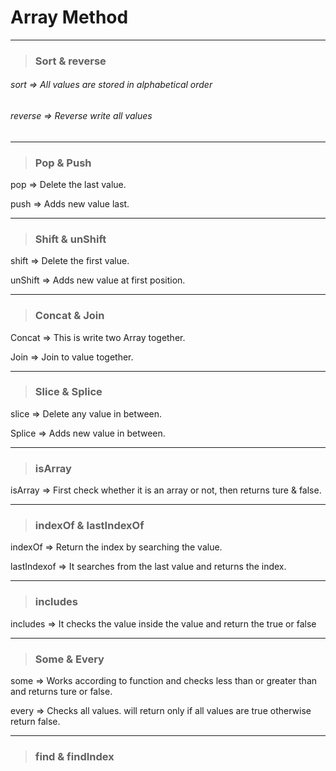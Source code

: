 # Array Method

----

> ### Sort & reverse

###### sort => All values are stored in alphabetical order

###### reverse => Reverse write all values

---

> ### Pop & Push

pop => Delete the last value.

push => Adds new value last.

---

> ### Shift & unShift

shift => Delete the first value.

unShift => Adds new value at first position.

---

>### Concat & Join

Concat => This is write two Array together.

Join => Join to value together.

---

>### Slice & Splice

slice =>  Delete any value in between.

Splice => Adds new value in between.

---

>### isArray

isArray => First check whether it is an array or not, then returns ture & false.

---

> ### indexOf & lastIndexOf

indexOf => Return the index by searching the value.

lastIndexof => It searches from the last value and returns the index.

---

>### includes

includes => It checks the value inside the value and return the true or false

---

> ### Some & Every

some => Works according to function and checks less than or greater than and returns ture or false.

every => Checks all values. will return only if all values are true otherwise return false.

---

> ### find & findIndex
